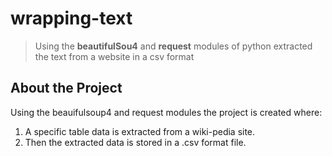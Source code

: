 # wrapping-text
>Using the **beautifulSou4** and **request** modules of python extracted the text from a website in a csv format 

## About the Project

Using the beauifulsoup4 and request modules the project is created where:
 1. A specific table data is extracted from a wiki-pedia site.
 2. Then the extracted data is stored in a .csv format file. 
 
